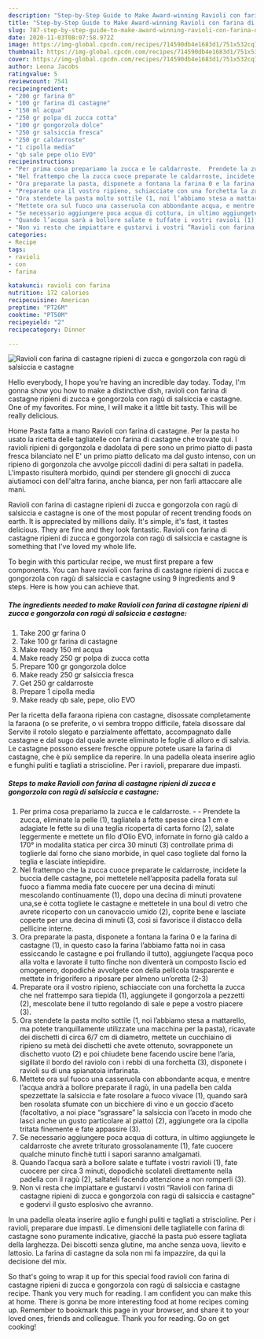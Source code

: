 ```yaml
---
description: "Step-by-Step Guide to Make Award-winning Ravioli con farina di castagne ripieni di zucca e gongorzola con ragù di salsiccia e castagne"
title: "Step-by-Step Guide to Make Award-winning Ravioli con farina di castagne ripieni di zucca e gongorzola con ragù di salsiccia e castagne"
slug: 787-step-by-step-guide-to-make-award-winning-ravioli-con-farina-di-castagne-ripieni-di-zucca-e-gongorzola-con-ragu-di-salsiccia-e-castagne
date: 2020-11-03T08:07:58.972Z
image: https://img-global.cpcdn.com/recipes/714590db4e1683d1/751x532cq70/ravioli-con-farina-di-castagne-ripieni-di-zucca-e-gongorzola-con-ragu-di-salsiccia-e-castagne-recipe-main-photo.jpg
thumbnail: https://img-global.cpcdn.com/recipes/714590db4e1683d1/751x532cq70/ravioli-con-farina-di-castagne-ripieni-di-zucca-e-gongorzola-con-ragu-di-salsiccia-e-castagne-recipe-main-photo.jpg
cover: https://img-global.cpcdn.com/recipes/714590db4e1683d1/751x532cq70/ravioli-con-farina-di-castagne-ripieni-di-zucca-e-gongorzola-con-ragu-di-salsiccia-e-castagne-recipe-main-photo.jpg
author: Leona Jacobs
ratingvalue: 5
reviewcount: 7541
recipeingredient:
- "200 gr farina 0"
- "100 gr farina di castagne"
- "150 ml acqua"
- "250 gr polpa di zucca cotta"
- "100 gr gongorzola dolce"
- "250 gr salsiccia fresca"
- "250 gr caldarroste"
- "1 cipolla media"
- "qb sale pepe olio EVO"
recipeinstructions:
- "Per prima cosa prepariamo la zucca e le caldarroste.  Prendete la zucca, eliminate la pelle (1), tagliatela a fette spesse circa 1 cm e adagiate le fette su di una teglia ricoperta di carta forno (2), salate leggermente e mettete un filo d’Olio EVO, infornate in forno già caldo a 170° in modalita statica per circa 30 minuti (3) controllate prima di toglierle dal forno che siano morbide, in quel caso togliete dal forno la teglia e lasciate intiepidire."
- "Nel frattempo che la zucca cuoce preparate le caldarroste, incidete la buccia delle castagne, poi mettetele nell’apposita padella forata sul fuoco a fiamma media fate cuocere per una decina di minuti mescolando continuamente (1), dopo una decina di minuti provatene una,se è cotta togliete le castagne e mettetele in una boul di vetro che avrete ricoperto con un canovaccio umido (2), coprite bene e lasciate coperte per una decina di minuti (3, così si favorisce il distacco della pellicine interne."
- "Ora preparate la pasta, disponete a fontana la farina 0 e la farina di castagne (1), in questo caso la farina l’abbiamo fatta noi in casa essiccando le castagne e poi frullando il tutto), aggiungete l’acqua poco alla volta e lavorate il tutto finche non diventerà un composto liscio ed omogenero, dopodichè avvolgete con della pellicola trasparente e mettete in frigorifero a riposare per almeno un’oretta (2-3)"
- "Preparate ora il vostro ripieno, schiacciate con una forchetta la zucca che nel frattempo sara tiepida (1), aggiungete il gongorzola a pezzetti (2), mescolate bene il tutto regolando di sale e pepe a vostro piacere (3)."
- "Ora stendete la pasta molto sottile (1, noi l’abbiamo stesa a mattarello, ma potete tranquillamente utilizzate una macchina per la pasta), ricavate dei dischetti di circa 6/7 cm di diametro, mettete un cucchiaino di ripieno su metà dei dischetti che avete ottenuto, sovrapponete un dischetto vuoto (2) e poi chiudete bene facendo uscire bene l’aria, sigillate il bordo del raviolo con i rebbi di una forchetta (3), disponete i ravioli su di una spianatoia infarinata."
- "Mettete ora sul fuoco una casseruola con abbondante acqua, e mentre l’acqua andrà a bollore preparate il ragù, in una padella ben calda spezzettate la salsiccia e fate rosolare a fuoco vivace (1), quando sarà ben rosolata sfumate con un bicchiere di vino e un goccio d’aceto (facoltativo, a noi piace “sgrassare” la salsiccia con l’aceto in modo che lasci anche un gusto particolare al piatto) (2), aggiungete ora la cipolla tritata finemente e fate appassire (3)."
- "Se necessario aggiungere poca acqua di cottura, in ultimo aggiungete le caldarroste che avrete triturato grossolanamente (1), fate cuocere qualche minuto finchè tutti i sapori saranno amalgamati."
- "Quando l’acqua sarà a bollore salate e tuffate i vostri ravioli (1), fate cuocere per circa 3 minuti, dopodichè scolateli direttamente nella padella con il ragù (2), saltateli facendo attenzione a non romperli (3)."
- "Non vi resta che impiattare e gustarvi i vostri “Ravioli con farina di castagne ripieni di zucca e gongorzola con ragù di salsiccia e castagne” e godervi il gusto esplosivo che avranno."
categories:
- Recipe
tags:
- ravioli
- con
- farina

katakunci: ravioli con farina 
nutrition: 172 calories
recipecuisine: American
preptime: "PT26M"
cooktime: "PT50M"
recipeyield: "2"
recipecategory: Dinner

---
```



![Ravioli con farina di castagne ripieni di zucca e gongorzola con ragù di salsiccia e castagne](https://img-global.cpcdn.com/recipes/714590db4e1683d1/751x532cq70/ravioli-con-farina-di-castagne-ripieni-di-zucca-e-gongorzola-con-ragu-di-salsiccia-e-castagne-recipe-main-photo.jpg)

Hello everybody, I hope you're having an incredible day today. Today, I'm gonna show you how to make a distinctive dish, ravioli con farina di castagne ripieni di zucca e gongorzola con ragù di salsiccia e castagne. One of my favorites. For mine, I will make it a little bit tasty. This will be really delicious.

Home Pasta fatta a mano Ravioli con farina di castagne. Per la pasta ho usato la ricetta delle tagliatelle con farina di castagne che trovate qui. I ravioli ripieni di gorgonzola e dadolata di pere sono un primo piatto di pasta fresca bilanciato nel E&#39; un primo piatto delicato ma dal gusto intenso, con un ripieno di gorgonzola che avvolge piccoli dadini di pera saltati in padella. L&#39;impasto risulterà morbido, quindi per stendere gli gnocchi di zucca aiutiamoci con dell&#39;altra farina, anche bianca, per non farli attaccare alle mani.

Ravioli con farina di castagne ripieni di zucca e gongorzola con ragù di salsiccia e castagne is one of the most popular of recent trending foods on earth. It is appreciated by millions daily. It's simple, it's fast, it tastes delicious. They are fine and they look fantastic. Ravioli con farina di castagne ripieni di zucca e gongorzola con ragù di salsiccia e castagne is something that I've loved my whole life.


To begin with this particular recipe, we must first prepare a few components. You can have ravioli con farina di castagne ripieni di zucca e gongorzola con ragù di salsiccia e castagne using 9 ingredients and 9 steps. Here is how you can achieve that.

<!--inarticleads1-->

##### The ingredients needed to make Ravioli con farina di castagne ripieni di zucca e gongorzola con ragù di salsiccia e castagne:

1. Take 200 gr farina 0
1. Take 100 gr farina di castagne
1. Make ready 150 ml acqua
1. Make ready 250 gr polpa di zucca cotta
1. Prepare 100 gr gongorzola dolce
1. Make ready 250 gr salsiccia fresca
1. Get 250 gr caldarroste
1. Prepare 1 cipolla media
1. Make ready qb sale, pepe, olio EVO


Per la ricetta della faraona ripiena con castagne, disossate completamente la faraona (o se preferite, o vi sembra troppo difficile, fatela disossare dal Servite il rotolo slegato e parzialmente affettato, accompagnato dalle castagne e dal sugo dal quale avrete eliminato le foglie di alloro e di salvia. Le castagne possono essere fresche oppure potete usare la farina di castagne, che è più semplice da reperire. In una padella oleata inserire aglio e funghi puliti e tagliati a striscioline. Per i ravioli, preparare due impasti. 

<!--inarticleads2-->

##### Steps to make Ravioli con farina di castagne ripieni di zucca e gongorzola con ragù di salsiccia e castagne:

1. Per prima cosa prepariamo la zucca e le caldarroste. -  - Prendete la zucca, eliminate la pelle (1), tagliatela a fette spesse circa 1 cm e adagiate le fette su di una teglia ricoperta di carta forno (2), salate leggermente e mettete un filo d’Olio EVO, infornate in forno già caldo a 170° in modalita statica per circa 30 minuti (3) controllate prima di toglierle dal forno che siano morbide, in quel caso togliete dal forno la teglia e lasciate intiepidire.
1. Nel frattempo che la zucca cuoce preparate le caldarroste, incidete la buccia delle castagne, poi mettetele nell’apposita padella forata sul fuoco a fiamma media fate cuocere per una decina di minuti mescolando continuamente (1), dopo una decina di minuti provatene una,se è cotta togliete le castagne e mettetele in una boul di vetro che avrete ricoperto con un canovaccio umido (2), coprite bene e lasciate coperte per una decina di minuti (3, così si favorisce il distacco della pellicine interne.
1. Ora preparate la pasta, disponete a fontana la farina 0 e la farina di castagne (1), in questo caso la farina l’abbiamo fatta noi in casa essiccando le castagne e poi frullando il tutto), aggiungete l’acqua poco alla volta e lavorate il tutto finche non diventerà un composto liscio ed omogenero, dopodichè avvolgete con della pellicola trasparente e mettete in frigorifero a riposare per almeno un’oretta (2-3)
1. Preparate ora il vostro ripieno, schiacciate con una forchetta la zucca che nel frattempo sara tiepida (1), aggiungete il gongorzola a pezzetti (2), mescolate bene il tutto regolando di sale e pepe a vostro piacere (3).
1. Ora stendete la pasta molto sottile (1, noi l’abbiamo stesa a mattarello, ma potete tranquillamente utilizzate una macchina per la pasta), ricavate dei dischetti di circa 6/7 cm di diametro, mettete un cucchiaino di ripieno su metà dei dischetti che avete ottenuto, sovrapponete un dischetto vuoto (2) e poi chiudete bene facendo uscire bene l’aria, sigillate il bordo del raviolo con i rebbi di una forchetta (3), disponete i ravioli su di una spianatoia infarinata.
1. Mettete ora sul fuoco una casseruola con abbondante acqua, e mentre l’acqua andrà a bollore preparate il ragù, in una padella ben calda spezzettate la salsiccia e fate rosolare a fuoco vivace (1), quando sarà ben rosolata sfumate con un bicchiere di vino e un goccio d’aceto (facoltativo, a noi piace “sgrassare” la salsiccia con l’aceto in modo che lasci anche un gusto particolare al piatto) (2), aggiungete ora la cipolla tritata finemente e fate appassire (3).
1. Se necessario aggiungere poca acqua di cottura, in ultimo aggiungete le caldarroste che avrete triturato grossolanamente (1), fate cuocere qualche minuto finchè tutti i sapori saranno amalgamati.
1. Quando l’acqua sarà a bollore salate e tuffate i vostri ravioli (1), fate cuocere per circa 3 minuti, dopodichè scolateli direttamente nella padella con il ragù (2), saltateli facendo attenzione a non romperli (3).
1. Non vi resta che impiattare e gustarvi i vostri “Ravioli con farina di castagne ripieni di zucca e gongorzola con ragù di salsiccia e castagne” e godervi il gusto esplosivo che avranno.


In una padella oleata inserire aglio e funghi puliti e tagliati a striscioline. Per i ravioli, preparare due impasti. Le dimensioni delle tagliatelle con farina di castagne sono puramente indicative, giacché la pasta può essere tagliata della larghezza. Dei biscotti senza glutine, ma anche senza uova, lievito e lattosio. La farina di castagne da sola non mi fa impazzire, da qui la decisione del mix. 

So that's going to wrap it up for this special food ravioli con farina di castagne ripieni di zucca e gongorzola con ragù di salsiccia e castagne recipe. Thank you very much for reading. I am confident you can make this at home. There is gonna be more interesting food at home recipes coming up. Remember to bookmark this page in your browser, and share it to your loved ones, friends and colleague. Thank you for reading. Go on get cooking!
